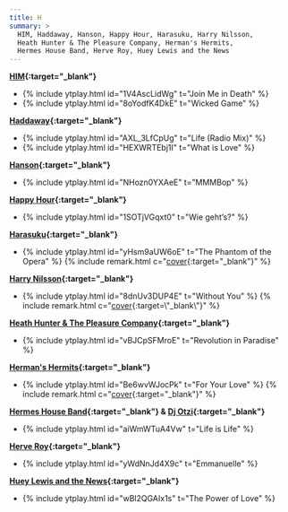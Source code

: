 ```yaml
---
title: H
summary: >
  HIM, Haddaway, Hanson, Happy Hour, Harasuku, Harry Nilsson,
  Heath Hunter & The Pleasure Company, Herman's Hermits,
  Hermes House Band, Herve Roy, Huey Lewis and the News
---
```

**[HIM](https://en.wikipedia.org/wiki/HIM_(Finnish_band)){:target="_blank"}**
- {% include ytplay.html id="1V4AscLidWg" t="Join Me in Death" %}
- {% include ytplay.html id="8oYodfK4DkE" t="Wicked Game" %}

**[Haddaway](https://en.wikipedia.org/wiki/Haddaway){:target="_blank"}**
- {% include ytplay.html id="AXL_3LfCpUg" t="Life (Radio Mix)" %}
- {% include ytplay.html id="HEXWRTEbj1I" t="What is Love" %}

**[Hanson](https://en.wikipedia.org/wiki/Hanson_(band)){:target="_blank"}**
- {% include ytplay.html id="NHozn0YXAeE" t="MMMBop" %}

**[Happy Hour](https://de.wikipedia.org/wiki/Hannes_Kröger_(Musikprojekt)){:target="_blank"}**
- {% include ytplay.html id="1SOTjVGqxt0" t="Wie geht’s?" %}

**[Harasuku](https://en.wikipedia.org/wiki/Harajuku_(dance_project)){:target="_blank"}**
- {% include ytplay.html id="yHsm9aUW6oE" t="The Phantom of the Opera" %} {% include remark.html c="[cover](https://en.wikipedia.org/wiki/The_Phantom_of_the_Opera_(song)){:target=\"_blank\"}" %}

**[Harry Nilsson](https://en.wikipedia.org/wiki/Harry_Nilsson){:target="_blank"}**
- {% include ytplay.html id="8dnUv3DUP4E" t="Without You" %} {% include remark.html c="[cover](https://en.wikipedia.org/wiki/Without_You_(Badfinger_song)){:target=\"_blank\"}" %}

**[Heath Hunter & The Pleasure Company](https://www.discogs.com/artist/184860-Heath-Hunter-The-Pleasure-Company){:target="_blank"}**
- {% include ytplay.html id="vBJCpSFMroE" t="Revolution in Paradise" %}

**[Herman's Hermits](https://en.wikipedia.org/wiki/Herman's_Hermits){:target="_blank"}**
- {% include ytplay.html id="Be6wvWJocPk" t="For Your Love" %} {% include remark.html c="[cover](https://en.wikipedia.org/wiki/For_Your_Love){:target=\"_blank\"}" %}

**[Hermes House Band](https://en.wikipedia.org/wiki/Hermes_House_Band){:target="_blank"} & [Dj Otzi](https://en.wikipedia.org/wiki/DJ_Ötzi){:target="_blank"}**
- {% include ytplay.html id="aiWmWTuA4Vw" t="Life is Life" %}

**[Herve Roy](https://en.wikipedia.org/wiki/Herve_Roy){:target="_blank"}**
- {% include ytplay.html id="yWdNnJd4X9c" t="Emmanuelle" %}

**[Huey Lewis and the News](https://en.wikipedia.org/wiki/Huey_Lewis_and_the_News){:target="_blank"}**
- {% include ytplay.html id="wBl2QGAIx1s" t="The Power of Love" %}
